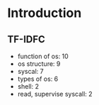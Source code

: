 # Introduction

## TF-IDFC

- function of os: 10
- os structure: 9
- syscal: 7
- types of os: 6
- shell: 2
- read, supervise syscall: 2
